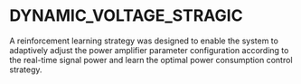 # DYNAMIC_VOLTAGE_STRAGIC

A reinforcement learning strategy was designed to enable the system to adaptively adjust the power amplifier parameter configuration according to the real-time signal power and learn the optimal power consumption control strategy.

